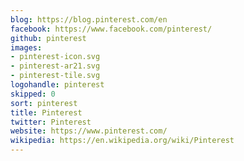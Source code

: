 ```yaml
---
blog: https://blog.pinterest.com/en
facebook: https://www.facebook.com/pinterest/
github: pinterest
images:
- pinterest-icon.svg
- pinterest-ar21.svg
- pinterest-tile.svg
logohandle: pinterest
skipped: 0
sort: pinterest
title: Pinterest
twitter: Pinterest
website: https://www.pinterest.com/
wikipedia: https://en.wikipedia.org/wiki/Pinterest
---
```

